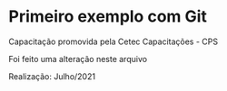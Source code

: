 # Primeiro exemplo com Git

Capacitação promovida pela Cetec Capacitações - CPS

Foi feito uma alteração neste arquivo

Realização: Julho/2021